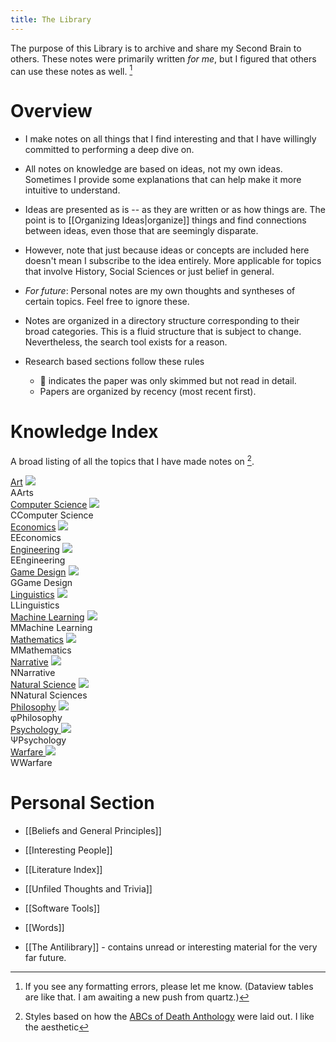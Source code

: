```yaml
---
title: The Library
---
```

The purpose of this Library is to archive and share my Second Brain to others. These notes were primarily written *for me*, but I figured that others can use these notes as well. [^1]

[^1]: If you see any formatting errors, please let me know. (Dataview tables are like that. I am awaiting a new push from quartz.)

# Overview
* I make notes on all things that I find interesting and that I have willingly committed to performing a deep dive on.
* All notes on knowledge are based on ideas, not my own ideas. Sometimes I provide some explanations that can help make it more intuitive to understand. 
* Ideas are presented as is -- as they are written or as how things are. The point is to [[Organizing Ideas|organize]] things and find connections between ideas, even those that are seemingly disparate. 
* However, note that just because ideas or concepts are included here doesn't mean I subscribe to the idea entirely. More applicable for topics that involve History, Social Sciences or just belief in general. 

* *For future*: Personal notes are my own thoughts and syntheses of certain topics. Feel free to ignore these.
* Notes are organized in a directory structure corresponding to their broad categories. This is a fluid structure that is subject to change. Nevertheless, the search tool exists for a reason.
* Research based sections follow these rules 
	* 🎯 indicates the paper was only skimmed but not read in detail. 
	* Papers are organized by recency (most recent first). 

# Knowledge Index
A broad listing of all the topics that I have made notes on [^2]. 

[^2]: Styles based on how the [ABCs of Death Anthology](https://scp-wiki.wikidot.com/scp-anthology-hub) were laid out. I like the aesthetic 

<div class="custom-index-container">

<div class="custom-index-card">
	<a href="/details/arts">Art</a>
	<img src="https://static.vecteezy.com/system/resources/thumbnails/000/696/278/small/textured-black-background.jpg"  class="image">
	<div class="custom-index-title"><span>A</span><span>Arts</span></div>
</div>

<div class="custom-index-card">
	<a href="/details/computer-science">Computer Science</a>
	<img src="https://static.vecteezy.com/system/resources/thumbnails/000/696/278/small/textured-black-background.jpg"  class="image">
	<div class="custom-index-title"><span>C</span><span>Computer Science</span></div>
</div>

<div class="custom-index-card">
	<a href="/details/economics">Economics</a>
	<img src="https://static.vecteezy.com/system/resources/thumbnails/000/696/278/small/textured-black-background.jpg"  class="image">
	<div class="custom-index-title"><span>E</span><span>Economics</span></div>
</div>

<div class="custom-index-card">
	<a href="/details/engineering">Engineering</a>
	<img src="https://static.vecteezy.com/system/resources/thumbnails/000/696/278/small/textured-black-background.jpg"  class="image">
	<div class="custom-index-title"><span>E</span><span>Engineering</span></div>
</div>

<div class="custom-index-card">
	 <a href="/details/game-design">Game Design</a>
	 <img src="https://static.vecteezy.com/system/resources/thumbnails/000/696/278/small/textured-black-background.jpg"  class="image">
	<div class="custom-index-title"><span>G</span><span>Game Design</span></div>
</div>

<div class="custom-index-card">
	<a href="/details/humanities/languages">Linguistics</a>
	<img src="https://static.vecteezy.com/system/resources/thumbnails/000/696/278/small/textured-black-background.jpg"  class="image">
	<div class="custom-index-title"><span>L</span><span>Linguistics</span></div>
</div>

<div class="custom-index-card">
	<a href="/details/machine-learning">Machine Learning</a>
	<img src="https://static.vecteezy.com/system/resources/thumbnails/000/696/278/small/textured-black-background.jpg"  class="image">
	<div class="custom-index-title"><span>M</span><span>Machine Learning</span></div>
</div>

<div class="custom-index-card">
	<a href="/details/mathematics">Mathematics</a>
	<img src="https://static.vecteezy.com/system/resources/thumbnails/000/696/278/small/textured-black-background.jpg"  class="image">
	<div class="custom-index-title"><span>M</span><span>Mathematics</span></div>
</div>

<div class="custom-index-card">
	<a href="/details/narrative">Narrative</a>
	<img src="https://static.vecteezy.com/system/resources/thumbnails/000/696/278/small/textured-black-background.jpg"  class="image">
	<div class="custom-index-title"><span>N</span><span>Narrative</span></div>
</div>

<div class="custom-index-card">
	<a href="/details/natural-sciences">Natural Science</a>
	<img src="https://static.vecteezy.com/system/resources/thumbnails/000/696/278/small/textured-black-background.jpg"  class="image">
	<div class="custom-index-title"><span>N</span><span>Natural Sciences</span></div>
</div>

<div class="custom-index-card">
	<a href="/details/philosophy">Philosophy</a>
	<img src="https://static.vecteezy.com/system/resources/thumbnails/000/696/278/small/textured-black-background.jpg"  class="image">
	<div class="custom-index-title"><span>φ</span><span>Philosophy</span></div>
</div>

<div class="custom-index-card">
	<a href="/details/psychology">Psychology </a>
	<img src="https://static.vecteezy.com/system/resources/thumbnails/000/696/278/small/textured-black-background.jpg"  class="image">
	<div class="custom-index-title"><span>Ψ</span><span>Psychology</span></div>
</div>

<div class="custom-index-card">
	<a href="/details/warfare">Warfare </a>
	<img src="https://static.vecteezy.com/system/resources/thumbnails/000/696/278/small/textured-black-background.jpg"  class="image">
	<div class="custom-index-title"><span>W</span><span>Warfare</span></div>
</div>
</div>


# Personal Section
* [[Beliefs and General Principles]]
* [[Interesting People]]
* [[Literature Index]]
* [[Unfiled Thoughts and Trivia]] 
* [[Software Tools]]
* [[Words]]

* [[The Antilibrary]] - contains unread or interesting material for the very far future.